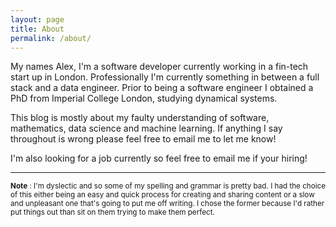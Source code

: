 ```yaml
---
layout: page
title: About
permalink: /about/
---
```



My names Alex, I'm a software developer currently working in a fin-tech start up in London. Professionally I'm currently something in between a full stack and a data engineer. Prior to being a software engineer I obtained a PhD from Imperial College London, studying dynamical systems.

This blog is mostly about my faulty understanding of software, mathematics, data science and machine learning. If anything I say throughout is wrong please feel free to email me to let me know!

I'm also looking for a job currently so feel free to email me if your hiring!

___


<sup>__Note__ : I'm dyslectic and so some of my spelling and grammar is pretty bad. I had the choice of this either being an easy and quick process for creating and sharing content or a slow and unpleasant one that's going to put me off writing. I chose the former because I'd rather put things out than sit on them trying to make them perfect.</sup>
